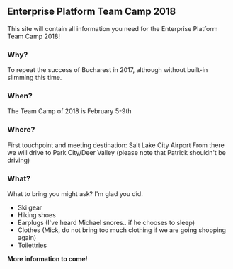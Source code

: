 ## Enterprise Platform Team Camp 2018

This site will contain all information you need for the Enterprise Platform Team Camp 2018!

### Why?
To repeat the success of Bucharest in 2017, although without built-in slimming this time.

### When?

The Team Camp of 2018 is February 5-9th

### Where? 
First touchpoint and meeting destination: Salt Lake City Airport
From there we will drive to Park City/Deer Valley (please note that Patrick shouldn't be driving) 

### What?
What to bring you might ask? I'm glad you did. 
- Ski gear
- Hiking shoes
- Earplugs (I've heard Michael snores.. if he chooses to sleep)
- Clothes (Mick, do not bring too much clothing if we are going shopping again)
- Toilettries


**More information to come!**

